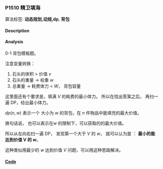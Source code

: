### P1510 精卫填海

算法标签: **动态规划,动规,dp**, **背包**


#### Description

#### Analysis

0-1 背包模板题。

注意变量转换：

1. 石头的体积 >  价值 $v$
2. 石头的重量 -> 权重 $w$
3. 总重量 -> 耗费体力 < $W$， 背包容量

这里面还有个要求是，填满 $V$ 的耗费的最小体力。 所以在找出答案之后， 再扫一遍 DP，给出最小体力。

$dp(n, w)$ 表示一个 大小为 $w$ 的背包，在 $n$ 件物品中能填充的最大价值。

换句话说， 也可以表示在$w$ 的限制下，可以获取的的最大价值。

所以从左向右扫一遍 DP， 发现第一个大于 $V$ 的 $w$， 就可以认为是 ： **最小的能达到价值 V 的 $w$**。

这种类似用最少的 $w$ 达到价值 $V$ 问题，可以用这种思路解决。

#### [Code](../cpp/p1510.cpp) 

